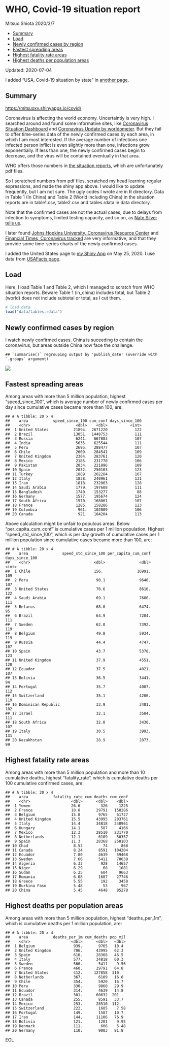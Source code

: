 WHO, Covid-19 situation report
================
Mitsuo Shiota
2020/3/7

  - [Summary](#summary)
  - [Load](#load)
  - [Newly confirmed cases by region](#newly-confirmed-cases-by-region)
  - [Fastest spreading areas](#fastest-spreading-areas)
  - [Highest fatality rate areas](#highest-fatality-rate-areas)
  - [Highest deaths per population
    areas](#highest-deaths-per-population-areas)

Updated: 2020-07-04

I added “USA, Covid-19 situation by state” in [another page](USA.md).

## Summary

<https://mitsuoxv.shinyapps.io/covid/>

Coronavirus is affecting the world economy. Uncertaintiy is very high. I
searched around and found some informative sites, like [Coronavirus
Situation
Dashboard](https://who.maps.arcgis.com/apps/opsdashboard/index.html#/c88e37cfc43b4ed3baf977d77e4a0667)
and [Coronavirus Update by
worldometer](https://www.worldometers.info/coronavirus/). But they fail
to offer time-series data of the newly confirmed cases by each area, in
which I am most interested. If the average number of infections one
infected person inflict is even slightly more than one, infections grow
exponentially. If less than one, the newly confirmed cases begin to
decrease, and the virus will be contained eventually in that area.

WHO offers those numbers in [the situation
reports](https://www.who.int/emergencies/diseases/novel-coronavirus-2019/situation-reports/),
which are unfortunately pdf files.

So I scratched numbers from pdf files, scratched my head learning
regular expressions, and made the shiny app above. I would like to
update frequently, but I am not sure. The ugly codes I wrote are in R
directory. Data in Table 1 (In China) and Table 2 (World including
China) in the situation reports are in table1.csv, table2.csv and
tables.rdata in data directory.

Note that the confirmed cases are not the actual cases, due to delays
from infection to symptoms, limited testing capacity, and so on, as
[Nate Silver tells
us](https://fivethirtyeight.com/features/coronavirus-case-counts-are-meaningless/).

I later found [Johns Hopkins University, Coronavirus Resource
Center](https://coronavirus.jhu.edu/) and [Financial Times, Coronavirus
tracked](https://www.ft.com/content/a26fbf7e-48f8-11ea-aeb3-955839e06441)
are very informative, and that they provide some time-series charts of
the newly confirmed cases.

I added the United States page to [my Shiny
App](https://mitsuoxv.shinyapps.io/covid/) on May 25, 2020. I use data
from [USAFacts
page](https://usafacts.org/visualizations/coronavirus-covid-19-spread-map/).

## Load

Here, I load Table 1 and Table 2, which I managed to scratch from WHO
situation reports. Beware Table 1 (in\_china) includes total, but Table
2 (world) does not include subtotal or total, as I cut them.

``` r
# load data
load("data/tables.rdata")
```

## Newly confirmed cases by region

I watch newly confirmed cases. China is suceeding to contain the
coronavirus, but areas outside China now face the challenge.

    ## `summarise()` regrouping output by 'publish_date' (override with `.groups` argument)

![](README_files/figure-gfm/chart-1.png)<!-- -->

## Fastest spreading areas

Among areas with more than 5 million population, highest
“speed\_since\_100”, which is average number of newly confirmed cases
per day since cumulative cases became more than 100, are:

    ## # A tibble: 20 x 4
    ##    area           speed_since_100 cum_conf days_since_100
    ##    <chr>                    <dbl>    <dbl>          <int>
    ##  1 United States           21894.  2671220            122
    ##  2 Brazil                  13051.  1448753            111
    ##  3 Russia                   6241.   667883            107
    ##  4 India                    5635.   625544            111
    ##  5 Peru                     2695.   288477            107
    ##  6 Chile                    2609.   284541            109
    ##  7 United Kingdom           2364.   283761            120
    ##  8 Mexico                   2185.   231770            106
    ##  9 Pakistan                 2034.   221896            109
    ## 10 Spain                    2032.   250103            123
    ## 11 Turkey                   1889.   202284            107
    ## 12 Italy                    1838.   240961            131
    ## 13 Iran                     1818.   232863            128
    ## 14 Saudi Arabia             1779.   197608            111
    ## 15 Bangladesh               1740.   153277             88
    ## 16 Germany                  1577.   195674            124
    ## 17 South Africa             1570.   168061            107
    ## 18 France                   1285.   158286            123
    ## 19 Colombia                  961.   102009            106
    ## 20 Canada                    921.   104204            113

Above calculation might be unfair to populous areas. Below
“per\_capita\_cum\_conf” is cumulative cases per 1 million population.
Highest “speed\_std\_since\_100”, which is per day growth of cumulative
cases per 1 million population since cumulative cases became more than
100, are:

    ## # A tibble: 20 x 4
    ##    area               speed_std_since_100 per_capita_cum_conf days_since_100
    ##    <chr>                            <dbl>               <dbl>          <int>
    ##  1 Chile                            156.               16991.            109
    ##  2 Peru                              90.1               9646.            107
    ##  3 United States                     70.6               8610.            122
    ##  4 Saudi Arabia                      69.1               7680.            111
    ##  5 Belarus                           68.0               6474.             95
    ##  6 Brazil                            64.9               7204.            111
    ##  7 Sweden                            62.0               7392.            119
    ##  8 Belgium                           49.8               5934.            119
    ##  9 Russia                            44.4               4747.            107
    ## 10 Spain                             43.7               5378.            123
    ## 11 United Kingdom                    37.9               4551.            120
    ## 12 Ecuador                           37.5               4021.            107
    ## 13 Bolivia                           36.5               3441.             94
    ## 14 Portugal                          35.7               4007.            112
    ## 15 Switzerland                       35.1               4206.            119
    ## 16 Dominican Republic                33.9               3481.            102
    ## 17 Israel                            32.1               3584.            111
    ## 18 South Africa                      32.0               3430.            107
    ## 19 Italy                             30.5               3993.            131
    ## 20 Kazakhstan                        28.9               2873.             99

## Highest fatality rate areas

Among areas with more than 5 million population and more than 10
cumulative deaths, highest “fatality\_rate”, which is cumulative deaths
per 100 cumulative confirmed cases, are:

    ## # A tibble: 20 x 4
    ##    area           fatality_rate cum_deaths cum_conf
    ##    <chr>                  <dbl>      <dbl>    <dbl>
    ##  1 Yemen                  26.6         326     1225
    ##  2 France                 18.8       29791   158286
    ##  3 Belgium                15.8        9765    61727
    ##  4 United Kingdom         15.5       43995   283761
    ##  5 Italy                  14.4       34818   240961
    ##  6 Hungary                14.1         587     4166
    ##  7 Mexico                 12.3       28510   231770
    ##  8 Netherlands            12.1        6109    50357
    ##  9 Spain                  11.3       28368   250103
    ## 10 Chad                    8.53         74      868
    ## 11 Canada                  8.24       8591   104204
    ## 12 Ecuador                 7.80       4639    59468
    ## 13 Sweden                  7.66       5411    70639
    ## 14 Algeria                 6.33        928    14657
    ## 15 Niger                   6.29         68     1081
    ## 16 Sudan                   6.25        604     9663
    ## 17 Romania                 6.08       1687    27746
    ## 18 Greece                  5.55        192     3458
    ## 19 Burkina Faso            5.48         53      967
    ## 20 China                   5.45       4648    85278

## Highest deaths per population areas

Among areas with more than 5 million population, highest
“deaths\_per\_1m”, which is cumulative deaths per 1 million
population, are:

    ## # A tibble: 20 x 4
    ##    area           deaths_per_1m cum_deaths pop_mil
    ##    <chr>                  <dbl>      <dbl>   <dbl>
    ##  1 Belgium                 939.       9765   10.4 
    ##  2 United Kingdom          706.      43995   62.3 
    ##  3 Spain                   610.      28368   46.5 
    ##  4 Italy                   577.      34818   60.3 
    ##  5 Sweden                  566.       5411    9.56
    ##  6 France                  460.      29791   64.8 
    ##  7 United States           412.     127858  310.  
    ##  8 Netherlands             367.       6109   16.6 
    ##  9 Chile                   354.       5920   16.7 
    ## 10 Peru                    330.       9860   29.9 
    ## 11 Ecuador                 314.       4639   14.8 
    ## 12 Brazil                  301.      60632  201.  
    ## 13 Canada                  255.       8591   33.7 
    ## 14 Mexico                  253.      28510  112.  
    ## 15 Switzerland             222.       1685    7.58
    ## 16 Portugal                149.       1587   10.7 
    ## 17 Iran                    144.      11106   76.9 
    ## 18 Bolivia                 121.       1201    9.95
    ## 19 Denmark                 111.        606    5.48
    ## 20 Germany                 110.       9003   81.8

EOL
